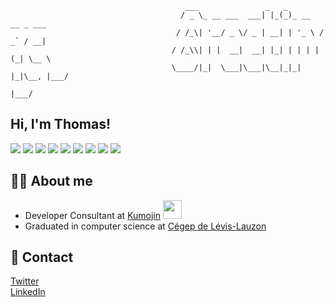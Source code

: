 ```
                                       ___               _   _                 
                                      / _ \_ __ ___  ___| |_(_)_ __   __ _ ___ 
                                     / /_\| '__/ _ \/ _ | __| | '_ \ / _` / __|
                                    / /_\\| | |  __|  __| |_| | | | | (_| \__ \
                                    \____/|_|  \___|\___|\__|_|_| |_|\__, |___/
                                                                     |___/     
```

## Hi, I'm Thomas!
![](https://img.shields.io/badge/VSCode-0078D4?style=for-the-badge&logo=visual%20studio%20code&logoColor=white)
![](https://img.shields.io/badge/iOS-000000?style=for-the-badge&logo=ios&logoColor=white)
![](https://img.shields.io/badge/Android-3DDC84?style=for-the-badge&logo=android&logoColor=white)
![](https://img.shields.io/badge/Python-3776AB?style=for-the-badge&logo=python&logoColor=white)
![](https://img.shields.io/badge/HTML5-E34F26?style=for-the-badge&logo=html5&logoColor=white)
![](https://img.shields.io/badge/CSS3-1572B6?style=for-the-badge&logo=css3&logoColor=white)
![](https://img.shields.io/badge/JavaScript-F7DF1E?style=for-the-badge&logo=javascript&logoColor=black)
![](https://img.shields.io/badge/C%23-239120?style=for-the-badge&logo=c-sharp&logoColor=white)
![](https://img.shields.io/badge/Go-00ADD8?style=for-the-badge&logo=go&logoColor=white)

## 👨‍💻 About me
- Developer Consultant at [Kumojin](https://kumojin.com/) <img src="https://media.giphy.com/media/WUlplcMpOCEmTGBtBW/giphy.gif" width="30">
- Graduated in computer science at [Cégep de Lévis-Lauzon](https://www.cegeplevis.ca/)

## 💬 Contact
[Twitter](https://twitter.com/realthomleclerc) <br>
[LinkedIn](https://www.linkedin.com/in/thomas-leclerc-1b0208176)

